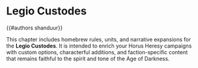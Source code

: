 # Legio Custodes
{{#authors shanduur}}

This chapter includes homebrew rules, units, and narrative expansions for the **Legio Custodes**. It is intended to enrich your Horus Heresy campaigns with custom options, characterful additions, and faction-specific content that remains faithful to the spirit and tone of the Age of Darkness.

